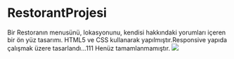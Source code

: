 # RestorantProjesi

Bir Restoranın menusünü, lokasyonunu, kendisi hakkındaki yorumları içeren bir ön yüz tasarımı.
HTML5 ve CSS kullanarak yapılmıştır.Responsive yapıda çalışmak üzere tasarlandı...111
Henüz tamamlanmamıştır.
![](onizlemeRestoran.gif)
